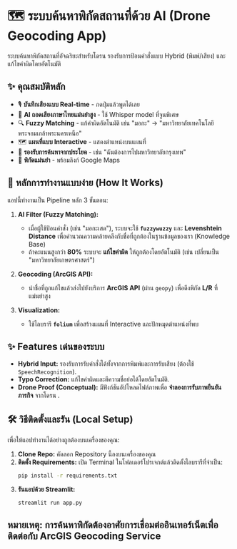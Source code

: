 # 🗺️ ระบบค้นหาพิกัดสถานที่ด้วย AI (Drone Geocoding App)

ระบบค้นหาพิกัดสถานที่อัจฉริยะสำหรับโดรน รองรับการป้อนคำสั่งแบบ Hybrid (พิมพ์/เสียง) และแก้ไขคำผิดโดยอัตโนมัติ

## ✨ คุณสมบัติหลัก

- 🎙️ **บันทึกเสียงแบบ Real-time** - กดปุ่มแล้วพูดได้เลย
- 🧠 **AI ถอดเสียงภาษาไทยแม่นยำสูง** - ใช้ Whisper model ที่จูนพิเศษ
- 🔍 **Fuzzy Matching** - แก้คำผิดอัตโนมัติ เช่น "มอกะ" → "มหาวิทยาลัยเทคโนโลยีพระจอมเกล้าพระนครเหนือ"
- 🗺️ **แผนที่แบบ Interactive** - แสดงตำแหน่งบนแผนที่
- 🎯 **รองรับการค้นหาจากประโยค** - เช่น "ฉันต้องการไปมหาวิทยาลัยกรุงเทพ"
- 📍 **พิกัดแม่นยำ** - พร้อมลิงก์ Google Maps

## 🧠 หลักการทำงานแบบง่าย (How It Works)

แอปนี้ทำงานเป็น Pipeline หลัก 3 ขั้นตอน:

1.  **AI Filter (Fuzzy Matching):**

      * เมื่อผู้ใช้ป้อนคำสั่ง (เช่น "มอกะเสด"), ระบบจะใช้ **`fuzzywuzzy`** และ **Levenshtein Distance** เพื่อคำนวณความคล้ายคลึงกับชื่อที่ถูกต้องในฐานข้อมูลของเรา (Knowledge Base)
      * ถ้าคะแนนสูงกว่า **$80\%$** ระบบจะ **แก้ไขคำผิด** ให้ถูกต้องโดยอัตโนมัติ (เช่น เปลี่ยนเป็น "มหาวิทยาลัยเกษตรศาสตร์")

2.  **Geocoding (ArcGIS API):**

      * นำชื่อที่ถูกแก้ไขแล้วส่งไปยังบริการ **ArcGIS API** (ผ่าน `geopy`) เพื่อดึงพิกัด **L/R** ที่แม่นยำสูง

3.  **Visualization:**

      * ใช้ไลบรารี **`folium`** เพื่อสร้างแผนที่ Interactive และปักหมุดตำแหน่งที่พบ

## ✨ Features เด่นของระบบ

  * **Hybrid Input:** รองรับการรับคำสั่งได้ทั้งจากการพิมพ์และการรับเสียง (ต้องใช้ `SpeechRecognition`).
  * **Typo Correction:** แก้ไขคำผิดและตีความชื่อย่อได้โดยอัตโนมัติ.
  * **Drone Proof (Conceptual):** มีฟังก์ชันอัปโหลดไฟล์ภาพเพื่อ **จำลองการรับภาพยืนยันภารกิจ** จากโดรน .

## 🛠️ วิธีติดตั้งและรัน (Local Setup)

เพื่อให้แอปทำงานได้อย่างถูกต้องบนเครื่องของคุณ:

1.  **Clone Repo:** คัดลอก Repository นี้ลงบนเครื่องของคุณ
2.  **ติดตั้ง Requirements:** เปิด Terminal ในโฟลเดอร์โปรเจกต์แล้วติดตั้งไลบรารีที่จำเป็น:
    ```bash
    pip install -r requirements.txt
    ```
3.  **รันแอปด้วย Streamlit:**
    ```bash
    streamlit run app.py
    ```

## **หมายเหตุ:** การค้นหาพิกัดต้องอาศัยการเชื่อมต่ออินเทอร์เน็ตเพื่อติดต่อกับ **ArcGIS Geocoding Service**